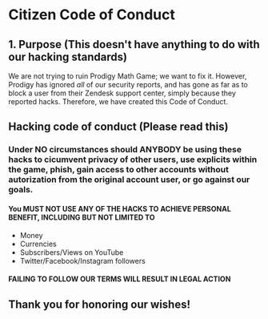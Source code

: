 # Citizen Code of Conduct

## 1. Purpose (This doesn't have anything to do with our hacking standards)

We are not trying to ruin Prodigy Math Game; we want to fix it. However, Prodigy has ignored *all* of our security reports, and has gone as far as to block a user from their Zendesk support center, simply because they reported hacks. Therefore, we have created this Code of Conduct.

## Hacking code of conduct (Please read this)

### Under NO circumstances should ANYBODY be using these hacks to cicumvent privacy of other users, use explicits within the game, phish, gain access to other accounts without autorization from the original account user, or go against our goals.

#### You MUST NOT USE **ANY** OF THE HACKS TO ACHIEVE PERSONAL BENEFIT, INCLUDING BUT NOT LIMITED TO

- Money
- Currencies
- Subscribers/Views on YouTube
- Twitter/Facebook/Instagram followers

#### FAILING TO FOLLOW OUR TERMS WILL RESULT IN LEGAL ACTION

## Thank you for honoring our wishes!

